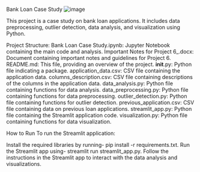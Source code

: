 Bank Loan Case Study
![image](https://github.com/mrunali25/Bank_Loan_Case_Study__Python/assets/69971933/87fc175c-ee9a-4872-b60a-8d03353ef58b)

This project is a case study on bank loan applications. It includes data preprocessing, outlier detection, data analysis, and visualization using Python.

Project Structure:
Bank Loan Case Study.ipynb: Jupyter Notebook containing the main code and analysis.
Important Notes for Project 6_.docx: Document containing important notes and guidelines for Project 6.
README.md: This file, providing an overview of the project.
__init__.py: Python file indicating a package.
application_data.csv: CSV file containing the application data.
columns_description.csv: CSV file containing descriptions of the columns in the application data.
data_analysis.py: Python file containing functions for data analysis.
data_preprocessing.py: Python file containing functions for data preprocessing.
outlier_detection.py: Python file containing functions for outlier detection.
previous_application.csv: CSV file containing data on previous loan applications.
streamlit_app.py: Python file containing the Streamlit application code.
visualization.py: Python file containing functions for data visualization.


How to Run
To run the Streamlit application:

Install the required libraries by running- pip install -r requirements.txt.
Run the Streamlit app using- streamlit run streamlit_app.py.
Follow the instructions in the Streamlit app to interact with the data analysis and visualizations.
